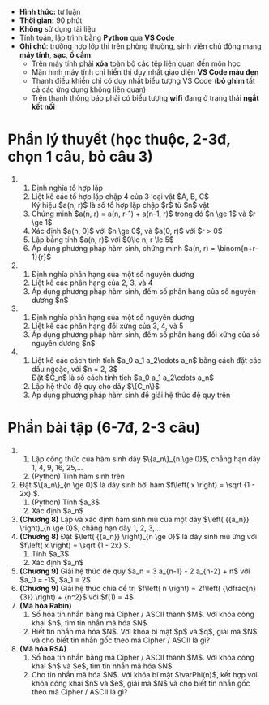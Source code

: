 * **Hình thức:** tự luận
* **Thời gian:** 90 phút
* **Không** sử dụng tài liệu
* Tính toán, lập trình bằng **Python** qua **VS Code**
* **Ghi chú**: trường hợp lớp thi trên phòng thường, sinh viên chủ động mang **máy tính**, **sạc**, **ổ cắm**:
  + Trên máy tính phải **xóa** toàn bộ các tệp liên quan đến môn học
  + Màn hình máy tính chỉ hiển thị duy nhất giao diện **VS Code màu đen**
  + Thanh điều khiển chỉ có duy nhất biểu tượng VS Code (**bỏ ghim** tất cả các ứng dụng không liên quan)
  + Trên thanh thông báo phải có biểu tượng **wifi** đang ở trạng thái **ngắt kết nối**

# Phần lý thuyết (học thuộc, 2-3đ, chọn 1 câu, bỏ câu 3)
<ol>
 <li>
   <ol>
     <li>Định nghĩa tổ hợp lặp</li>
     <li>Liệt kê các tổ hợp lặp chập 4 của 3 loại vật $A, B, C$</li>
     Ký hiệu $a(n, r)$ là số tổ hợp lặp chập $r$ từ $n$ vật
     <li>Chứng minh $a(n, r) = a(n, r-1) + a(n-1, r)$ trong đó $n \ge 1$ và $r \ge 1$</li>
     <li>Xác định $a(n, 0)$ với $n \ge 0$, và $a(0, r)$ với $r > 0$</li>
     <li>Lập bảng tính $a(n, r)$ với $0\le n, r \le 5$</li>
     <li>Áp dụng phương pháp hàm sinh, chứng minh $a(n, r) = \binom{n+r-1}{r}$</li>
   </ol>
 </li>
 
 <li>
   <ol>
     <li>Định nghĩa phân hạng của một số nguyên dương</li>
     <li>Liệt kê các phân hạng của 2, 3, và 4</li>
     <li>Áp dụng phương pháp hàm sinh, đếm số phân hạng của số nguyên dương $n$</li>
   </ol>
 </li>
 
 <li>
   <ol>
     <li>Định nghĩa phân hạng của một số nguyên dương</li>
     <li>Liệt kê các phân hạng đối xứng của 3, 4, và 5</li>
     <li>Áp dụng phương pháp hàm sinh, đếm số phân hạng đối xứng của số nguyên dương $n$</li>
   </ol>
 </li>
 
 <li>
   <ol>
     <li>Liệt kê các cách tính tích $a_0 a_1 a_2\cdots a_n$ bằng cách đặt các dấu ngoặc, với $n = 2, 3$</li>
      Đặt $C_n$ là số cách tính tích $a_0 a_1 a_2\cdots a_n$
     <li>Lập hệ thức đệ quy cho dãy $\{C_n\}$</li>
     <li>Áp dụng phương pháp hàm sinh để giải hệ thức đệ quy trên</li>  
  </ol>
 </li>
</ol>

# Phần bài tập (6-7đ, 2-3 câu)
<ol>
  <li>
    <ol>
      <li>Lập công thức của hàm sinh dãy $\{a_n\}_{n \ge 0}$, chẳng hạn dãy 1, 4, 9, 16, 25,...</li>
      <li>(Python) Tính hàm sinh trên</li>
    </ol>
    
  </li>
 
 <li>
  Đặt $\{a_n\}_{n \ge 0}$ là dãy sinh bởi hàm $f\left( x \right) = \sqrt {1 - 2x} $.
  <ol>
   <li>(Python) Tính $a_3$</li>
   <li>Xác định $a_n$</li>
  </ol>
 </li>

<li><b>(Chương 8)</b>
  Lập và xác định hàm sinh mũ của một dãy $\left( {{a_n}} \right)_{n \ge 0}$, chẳng hạn dãy 1, 2, 3,...
 </li>
 
 <li><b>(Chương 8)</b>
  Đặt $\left( {{a_n}} \right)_{n \ge 0}$ là dãy sinh mũ ứng với $f\left( x \right) = \sqrt {1 - 2x} $.
  <ol>
   <li>Tính $a_3$</li>
   <li>Xác định $a_n$</li>
  </ol>
 </li>

 <li><b>(Chương 9)</b>
  Giải hệ thức đệ quy $a_n = 3 a_{n-1} - 2 a_{n-2} + n$ với $a_0 = -1$, $a_1 = 2$
 </li>

 <li><b>(Chương 9)</b>
  Giải hệ thức chia để trị $f\left( n \right) = 2f\left( {\dfrac{n}{3}} \right) + {n^2}$ với $f(1) = 4$
 </li>
 
 <li><b>(Mã hóa Rabin)</b>
  <ol>
   <li>Số hóa tin nhắn bằng mã Cipher / ASCII thành $M$. Với khóa công khai $n$, tìm tin nhắn mã hóa $N$</li>
   <li>Biết tin nhắn mã hóa $N$. Với khóa bí mật $p$ và $q$, giải mã $N$ và cho biết tin nhắn gốc theo mã Cipher / ASCII là gì?</li>
  </ol>
 </li>
 <li><b>(Mã hóa RSA)</b>
   <ol>
     <li>Số hóa tin nhắn bằng mã Cipher / ASCII thành $M$. Với khóa công khai $n$ và $e$, tìm tin nhắn mã hóa $N$</li>
     <li>Cho tin nhắn mã hóa $N$. Với khóa bí mật $\varPhi(n)$, kết hợp với khóa công khai $n$ và $e$, giải mã $N$ và cho biết tin nhắn gốc theo mã Cipher / ASCII là gì?</li>
   </ol>
 </li>
</ol>


